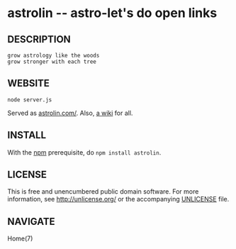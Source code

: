 # astrolin -- astro-let's do open links


## DESCRIPTION

    grow astrology like the woods
    grow stronger with each tree


## WEBSITE

    node server.js

Served as [astrolin.com/](http://www.astrolin.com).
Also, [a wiki](https://github.com/astrolet/astrolin/wiki) for all.

## INSTALL

With the [npm](http://npmjs.org) prerequisite, do `npm install astrolin`.


## LICENSE

This is free and unencumbered public domain software. For more information,
see <http://unlicense.org/> or the accompanying [UNLICENSE](http://astrolet.github.com/astrolin/UNLICENSE.html) file.


## NAVIGATE

Home(7)
